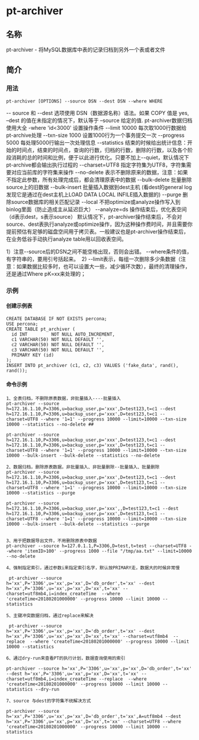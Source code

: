 # pt-archiver

## 名称

pt-archiver - 将MySQL数据库中表的记录归档到另外一个表或者文件

## 简介

### 用法
```
pt-archiver [OPTIONS] --source DSN --dest DSN --where WHERE
```
-- source 和 --dest 选项使用 DSN（数据源名称）语法。如果 COPY 值是 yes, –dest 的值在未指定的情况下，默认等于 –source 给定的值.
pt-archiver数据归档使用大全
-where 'id<3000'	设置操作条件
--limit 10000	每次取1000行数据给pt-archive处理
--txn-size 1000	设置1000行为一个事务提交一次
--progress 5000	每处理5000行输出一次处理信息
--statistics	结束的时候给出统计信息：开始的时间点，结束的时间点，查询的行数，归档的行数，删除的行数，以及各个阶段消耗的总的时间和比例，便于以此进行优化。只要不加上--quiet，默认情况下pt-archive都会输出执行过程的
--charset=UTF8	指定字符集为UTF8，字符集需要对应当前库的字符集来操作
--no-delete	表示不删除原来的数据，注意：如果不指定此参数，所有处理完成后，都会清理原表中的数据
--bulk-delete	批量删除source上的旧数据
--bulk-insert	批量插入数据到dest主机 (看dest的general log发现它是通过在dest主机上LOAD DATA LOCAL INFILE插入数据的)
--purge	删除source数据库的相关匹配记录
--local	不把optimize或analyze操作写入到binlog里面（防止造成主从延迟巨大）
--analyze=ds	操作结束后，优化表空间（d表示dest，s表示source）
默认情况下，pt-archiver操作结束后，不会对source、dest表执行analyze或optimize操作，因为这种操作费时间，并且需要你提前预估有足够的磁盘空间用于拷贝表。一般建议也是pt-archiver操作结束后，在业务低谷手动执行analyze table用以回收表空间。

1）注意--source后的DSN之间不能空格出现，否则会出错。 --where条件的值，有字符串的，要用引号括起来。 
2) --limit表示，每组一次删除多少条数据（注意：如果数据比较多时，也可以设置大一些，减少循环次数），最终的清理操作，还是通过Where pK=xx来处理的；

### 示例

#### 创建示例表
```
CREATE DATABASE IF NOT EXISTS percona;
USE percona;
CREATE TABLE pt_archiver (
  id INT         NOT NULL AUTO_INCREMENT,
  c1 VARCHAR(50) NOT NULL DEFAULT '',
  c2 VARCHAR(50) NOT NULL DEFAULT '',
  c3 VARCHAR(50) NOT NULL DEFAULT '',
  PRIMARY KEY (id)
);
INSERT INTO pt_archiver (c1, c2, c3) VALUES ('fake_data', rand(), rand());
```
#### 命令示例
```
1、全表归档，不删除原表数据，非批量插入----批量插入
pt-archiver --source h=172.16.1.10,P=3306,u=backup_user,p='xxx',D=test123,t=c1 --dest h=172.16.1.10,P=3306,u=backup_user,p='xxx',D=test123,t=c1 --charset=UTF8 --where '1=1' --progress 10000 --limit=10000 --txn-size 10000 --statistics --no-delete ##

pt-archiver --source h=172.16.1.10,P=3306,u=backup_user,p='xxx',D=test123,t=c1 --dest h=172.16.1.10,P=3306,u=backup_user,p='xxx',D=test123,t=c1 --charset=UTF8 --where '1=1' --progress 10000 --limit=10000 --txn-size 10000 --bulk-insert --bulk-delete --statistics --no-delete

2、数据归档，删除原表数据，非批量插入、非批量删除--批量插入、批量删除
pt-archiver --source h=172.16.1.10,P=3306,u=backup_user,p='xxx',D=test123,t=c1 --dest h=172.16.1.10,P=3306,u=backup_user,p='xxx',D=test123,t=c1 --charset=UTF8 --where '1=1' --progress 10000 --limit=10000 --txn-size 10000 --statistics --purge

pt-archiver --source h=172.16.1.10,P=3306,u=backup_user,p='xxx',,D=test123,t=c1 --dest h=172.16.1.10,P=3306,u=backup_user,p='xxx',D=test123,t=c1 --charset=UTF8 --where '1=1' --progress 10000 --limit=10000 --txn-size 10000 --bulk-insert --bulk-delete --statistics --purge


3、用于把数据导出文件，不用删除原表中数据
pt-archiver --source h=127.0.1.1,P=3306,D=test,t=test --charset=UTF8 --where 'itemID>100' --progress 1000 --file "/tmp/aa.txt" --limit=10000 --no-delete

4、强制指定索引，通过参数i来指定索引名字，默认按PRIMARY走，数据大的时候非常慢

 pt-archiver --source h='xx',P='3306',u='xx',p='xx',D='db_order',t='xx' --dest h='xx',P='3306',u='xx',p='xx',D='xx',t='xx' --charset=utf8mb4,i=index_createTime  --where 'createTime<20180201000000' --progress 10000 --limit 10000 --statistics

5、主键冲突数据归档，通过replace来解决

 pt-archiver --source h='xx',P='3306',u='xx',p='xx',D='db_order',t='xx' --dest h='xx',P='3306',u='xx',p='xx',D='xx',t='xx' --charset=utf8mb4  --replace  --where 'createTime<20180201000000' --progress 10000 --limit 10000 --statistics

6、通过dry-run来查看PT的执行计划，数据查询使用的索引

pt-archiver --source h='xx',P='3306',u='xx',p='xx',D='db_order',t='xx' --dest h='xx',P='3306',u='xx',p='xx',D='xx',t='xx' --charset=utf8mb4,i=index_createTime --replace  --where 'createTime<20180201000000' --progress 10000 --limit 10000 --statistics --dry-run

7、source 与dest的字符集不统解决方式

pt-archiver --source h='xx',P='3306',u='xx',p='xx',D='db_order',t='xx',A=utf8mb4 --dest h='xx',P='3306',u='xx',p='xx',D='xx',t='xx' --charset=UTF8 --where 'createTime<20180201000000' --progress 10000 --limit 10000 --statistics

```
